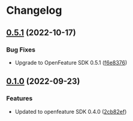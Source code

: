 # Changelog

## [0.5.1](https://github.com/rollout/cloudbees-openfeature-provider-node/compare/v0.1.0...v0.5.1) (2022-10-17)


### Bug Fixes

* Upgrade to OpenFeature SDK 0.5.1 ([f6e8376](https://github.com/rollout/cloudbees-openfeature-provider-node/commit/f6e837652d5f12272b54871a5ae7f15fb142bd8c))

## [0.1.0](https://github.com/rollout/cloudbees-openfeature-provider-node/compare/v0.0.5...v0.1.0) (2022-09-23)


### Features

* Updated to openfeature SDK 0.4.0 ([2cb82ef](https://github.com/rollout/cloudbees-openfeature-provider-node/commit/2cb82efc0582ddd22cdd66347ce30274d8815920))
